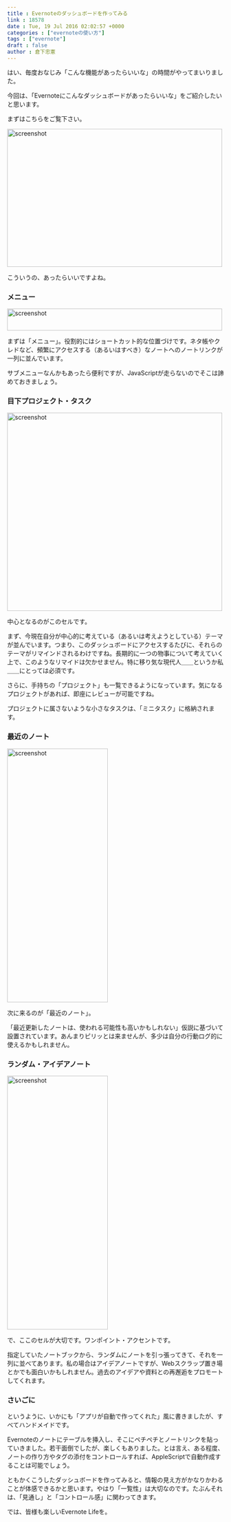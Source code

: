```yaml
---
title : Evernoteのダッシュボードを作ってみる
link : 18578
date : Tue, 19 Jul 2016 02:02:57 +0000
categories : ["evernoteの使い方"]
tags : ["evernote"]
draft : false
author : 倉下忠憲
---
```


はい、毎度おなじみ「こんな機能があったらいいな」の時間がやってまいりました。

今回は、「Evernoteにこんなダッシュボードがあったらいいな」をご紹介したいと思います。

まずはこちらをご覧下さい。

<a href="https://rashita.net/blog/?attachment_id=18579" rel="attachment wp-att-18579"><img src="https://rashita.net/blog/wp-content/uploads/2016/07/screenshot26-500x321.png" alt="screenshot" width="500" height="321" class="alignnone size-medium wp-image-18579" /></a>

こういうの、あったらいいですよね。

<h3>メニュー</h3>

<a href="https://rashita.net/blog/?attachment_id=18580" rel="attachment wp-att-18580"><img src="https://rashita.net/blog/wp-content/uploads/2016/07/screenshot27-500x51.png" alt="screenshot" width="500" height="51" class="alignnone size-medium wp-image-18580" /></a>

まずは「メニュー」。役割的にはショートカット的な位置づけです。ネタ帳やクレドなど、頻繁にアクセスする（あるいはすべき）なノートへのノートリンクが一列に並んでいます。

サブメニューなんかもあったら便利ですが、JavaScriptが走らないのでそこは諦めておきましょう。

<h3>目下プロジェクト・タスク</h3>

<a href="https://rashita.net/blog/?attachment_id=18581" rel="attachment wp-att-18581"><img src="https://rashita.net/blog/wp-content/uploads/2016/07/screenshot28-500x461.png" alt="screenshot" width="500" height="461" class="alignnone size-medium wp-image-18581" /></a>

中心となるのがこのセルです。

まず、今現在自分が中心的に考えている（あるいは考えようとしている）テーマが並んでいます。つまり、このダッシュボードにアクセスするたびに、それらのテーマがリマインドされるわけですね。長期的に一つの物事について考えていく上で、このようなリマイドは欠かせません。特に移り気な現代人＿＿というか私＿＿にとっては必須です。

さらに、手持ちの「プロジェクト」も一覧できるようになっています。気になるプロジェクトがあれば、即座にレビューが可能ですね。

プロジェクトに属さないような小さなタスクは、「ミニタスク」に格納されます。

<h3>最近のノート</h3>

<a href="https://rashita.net/blog/?attachment_id=18582" rel="attachment wp-att-18582"><img src="https://rashita.net/blog/wp-content/uploads/2016/07/screenshot29.png" alt="screenshot" width="234" height="590" class="alignnone size-full wp-image-18582" /></a>

次に来るのが「最近のノート」。

「最近更新したノートは、使われる可能性も高いかもしれない」仮説に基づいて設置されています。あんまりピリッとは来ませんが、多少は自分の行動ログ的に使えるかもしれません。

<h3>ランダム・アイデアノート</h3>

<a href="https://rashita.net/blog/?attachment_id=18584" rel="attachment wp-att-18584"><img src="https://rashita.net/blog/wp-content/uploads/2016/07/screenshot30.png" alt="screenshot" width="234" height="590" class="alignnone size-full wp-image-18584" /></a>

で、ここのセルが大切です。ワンポイント・アクセントです。

指定していたノートブックから、ランダムにノートを引っ張ってきて、それを一列に並べてあります。私の場合はアイデアノートですが、Webスクラップ置き場とかでも面白いかもしれません。過去のアイデアや資料との再邂逅をプロモートしてくれます。

<h3>さいごに</h3>

というように、いかにも「アプリが自動で作ってくれた」風に書きましたが、すべてハンドメイドです。

Evernoteのノートにテーブルを挿入し、そこにペチペチとノートリンクを貼っていきました。若干面倒でしたが、楽しくもありました。とは言え、ある程度、ノートの作り方やタグの添付をコントロールすれば、AppleScriptで自動作成することは可能でしょう。

ともかくこうしたダッシュボードを作ってみると、情報の見え方がかなりかわることが体感できるかと思います。やはり「一覧性」は大切なのです。たぶんそれは、「見通し」と「コントロール感」に関わってきます。

では、皆様も楽しいEvernote Lifeを。
